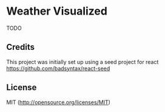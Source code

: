 # Weather Visualized
TODO

## Credits

This project was initially set up using a seed project for react
https://github.com/badsyntax/react-seed

## License
MIT (http://opensource.org/licenses/MIT)
